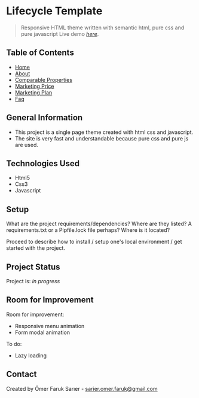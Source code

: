 # Lifecycle Template
> Responsive HTML theme written with semantic html, pure css and pure javascript
> Live demo [_here_](https://project.pinek.online/).

## Table of Contents
* [Home](https://project.pinek.online/#home_page)
* [About](https://project.pinek.online/#property_page)
* [Comparable Properties](#comparable_property_page)
* [Marketing Price](https://project.pinek.online/#comparable_property_page)
* [Marketing Plan](https://project.pinek.online/#comparable_property_page)
* [Faq](https://project.pinek.online/#footer_div)
<!-- * [License](#license) -->

## General Information
- This project is a single page theme created with html css and javascript.
- The site is very fast and understandable because pure css and pure js are used.

## Technologies Used
- Html5
- Css3
- Javascript


## Setup
What are the project requirements/dependencies? Where are they listed? A requirements.txt or a Pipfile.lock file perhaps? Where is it located?

Proceed to describe how to install / setup one's local environment / get started with the project.


## Project Status
Project is: _in progress_

## Room for Improvement

Room for improvement:
- Responsive menu animation
- Form modal animation

To do:
- Lazy loading


## Contact
Created by Ömer Faruk Sarıer - sarier.omer.faruk@gmail.com
